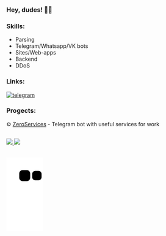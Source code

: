 ### Hey, dudes! 👨‍💻

### Skills:
  - Parsing
  - Telegram/Whatsapp/VK bots
  - Sites/Web-apps
  - Backend
  - DDoS

### Links:

[![telegram](https://img.shields.io/badge/-telegram-090909?style=for-the-badge&logo=telegram)](https://t.me/encry_code)

### Progects:

⚙️ [ZeroServices](https://t.me/ZeroServicesBot) - Telegram bot with useful services for work

##

 <div>
  <a href="https://github.com/EncryCode">
  <img height="180em" src="https://github-readme-stats.vercel.app/api?username=EncryCode&show_icons=true&theme=dark&include_all_commits=true&count_private=true"/>
  <img height="180em" src="https://github-readme-stats.vercel.app/api/top-langs/?username=EncryCode&layout=compact&langs_count=7&theme=dark"/>
</div>

 ##
 
![Snake :)](https://github.com/rafaballerini/rafaballerini/blob/output/github-contribution-grid-snake.svg)
